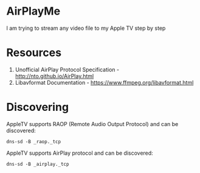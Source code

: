AirPlayMe
=========

I am trying to stream any video file to my Apple TV step by step

Resources
=========

1. Unofficial AirPlay Protocol Specification - http://nto.github.io/AirPlay.html
2. Libavformat Documentation - https://www.ffmpeg.org/libavformat.html

Discovering
=========

AppleTV supports RAOP (Remote Audio Output Protocol) and can be discovered:
```
dns-sd -B _raop._tcp
```

AppleTV supports AirPlay protocol and can be discovered:
```
dns-sd -B _airplay._tcp
```
